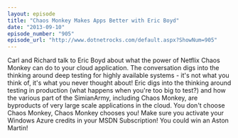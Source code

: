 ```yaml
---
layout: episode
title: "Chaos Monkey Makes Apps Better with Eric Boyd"
date: "2013-09-10"
episode_number: "905"
episode_url: "http://www.dotnetrocks.com/default.aspx?ShowNum=905"
---
```


Carl and Richard talk to Eric Boyd about what the power of Netflix Chaos Monkey can do to your cloud application. The conversation digs into the thinking around deep testing for highly available systems - it's not what you think of, it's what you never thought about! Eric digs into the thinking around testing in production (what happens when you're too big to test?) and how the various part of the SimianArmy, including Chaos Monkey, are byproducts of very large scale applications in the cloud. You don't choose Chaos Monkey, Chaos Monkey chooses you! Make sure you activate your Windows Azure credits in your MSDN Subscription! You could win an Aston Martin!
